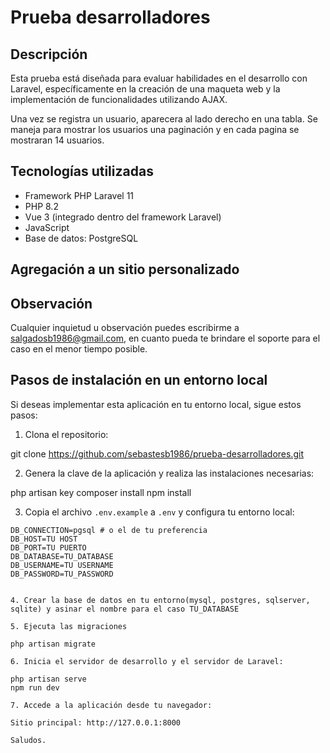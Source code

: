 # Prueba desarrolladores

## Descripción

Esta prueba está diseñada para evaluar habilidades en el desarrollo con Laravel, específicamente en la creación de una maqueta web y la implementación de funcionalidades utilizando AJAX.

Una vez se registra un usuario, aparecera al lado derecho en una tabla. Se maneja para mostrar los usuarios una paginación y en cada pagina se mostraran 14 usuarios.

## Tecnologías utilizadas

- Framework PHP Laravel 11
- PHP 8.2
- Vue 3 (integrado dentro del framework Laravel)
- JavaScript
- Base de datos: PostgreSQL

## Agregación a un sitio personalizado

## Observación

Cualquier inquietud u observación puedes escribirme a salgadosb1986@gmail.com, en cuanto pueda te brindare el soporte para el caso en el menor tiempo posible.

## Pasos de instalación en un entorno local

Si deseas implementar esta aplicación en tu entorno local, sigue estos pasos:

1. Clona el repositorio:

git clone https://github.com/sebastesb1986/prueba-desarrolladores.git


2. Genera la clave de la aplicación y realiza las instalaciones necesarias:

php artisan key
composer install
npm install

3. Copia el archivo `.env.example` a `.env` y configura tu entorno local:

```plaintext
DB_CONNECTION=pgsql # o el de tu preferencia
DB_HOST=TU HOST
DB_PORT=TU PUERTO
DB_DATABASE=TU_DATABASE
DB_USERNAME=TU USERNAME
DB_PASSWORD=TU_PASSWORD


4. Crear la base de datos en tu entorno(mysql, postgres, sqlserver, sqlite) y asinar el nombre para el caso TU_DATABASE

5. Ejecuta las migraciones

php artisan migrate

6. Inicia el servidor de desarrollo y el servidor de Laravel:

php artisan serve
npm run dev

7. Accede a la aplicación desde tu navegador:

Sitio principal: http://127.0.0.1:8000

Saludos.
